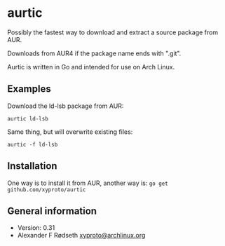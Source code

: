 aurtic
======

Possibly the fastest way to download and extract a source package from AUR.

Downloads from AUR4 if the package name ends with ".git".

Aurtic is written in Go and intended for use on Arch Linux.


Examples
--------

Download the ld-lsb package from AUR:

`aurtic ld-lsb`

Same thing, but will overwrite existing files:

`aurtic -f ld-lsb`


Installation
------------

One way is to install it from AUR, another way is:
`go get github.com/xyproto/aurtic`

General information
-------------------
* Version: 0.31
* Alexander F Rødseth <xyproto@archlinux.org>
